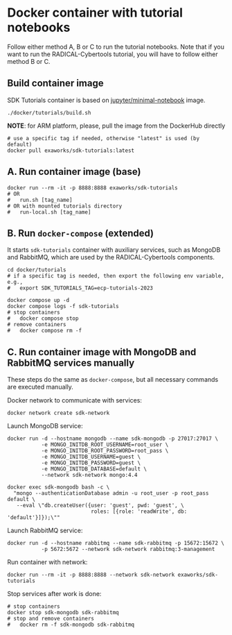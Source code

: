 # Docker container with tutorial notebooks

Follow either method A, B or C to run the tutorial notebooks. Note that if you
want to run the RADICAL-Cybertools tutorial, you will have to follow either
method B or C.

## Build container image

SDK Tutorials container is based on 
[jupyter/minimal-notebook](https://github.com/jupyter/docker-stacks) image.

```shell
./docker/tutorials/build.sh
```

**NOTE**: for ARM platform, please, pull the image from the DockerHub directly

```shell
# use a specific tag if needed, otherwise "latest" is used (by default)
docker pull exaworks/sdk-tutorials:latest
```

## A. Run container image (base)

```shell
docker run --rm -it -p 8888:8888 exaworks/sdk-tutorials
# OR
#   run.sh [tag_name]
# OR with mounted tutorials directory
#   run-local.sh [tag_name]
```

## B. Run `docker-compose` (extended)

It starts `sdk-tutorials` container with auxiliary services, such as MongoDB
and RabbitMQ, which are used by the RADICAL-Cybertools components.

```shell
cd docker/tutorials
# if a specific tag is needed, then export the following env variable, e.g.,
#   export SDK_TUTORIALS_TAG=ecp-tutorials-2023

docker compose up -d
docker compose logs -f sdk-tutorials
# stop containers
#   docker compose stop
# remove containers
#   docker compose rm -f
```

## C. Run container image with MongoDB and RabbitMQ services manually

These steps do the same as `docker-compose`, but all necessary commands are
executed manually.

Docker network to communicate with services:

```shell
docker network create sdk-network
```

Launch MongoDB service:

```shell
docker run -d --hostname mongodb --name sdk-mongodb -p 27017:27017 \
           -e MONGO_INITDB_ROOT_USERNAME=root_user \
           -e MONGO_INITDB_ROOT_PASSWORD=root_pass \
           -e MONGO_INITDB_USERNAME=guest \
           -e MONGO_INITDB_PASSWORD=guest \
           -e MONGO_INITDB_DATABASE=default \
           --network sdk-network mongo:4.4

docker exec sdk-mongodb bash -c \
  "mongo --authenticationDatabase admin -u root_user -p root_pass default \
   --eval \"db.createUser({user: 'guest', pwd: 'guest', \
                           roles: [{role: 'readWrite', db: 'default'}]});\""
```

Launch RabbitMQ service:

```shell
docker run -d --hostname rabbitmq --name sdk-rabbitmq -p 15672:15672 \
           -p 5672:5672 --network sdk-network rabbitmq:3-management
```

Run container with network:

```shell
docker run --rm -it -p 8888:8888 --network sdk-network exaworks/sdk-tutorials
```

Stop services after work is done:

```shell
# stop containers
docker stop sdk-mongodb sdk-rabbitmq
# stop and remove containers
#   docker rm -f sdk-mongodb sdk-rabbitmq
```
